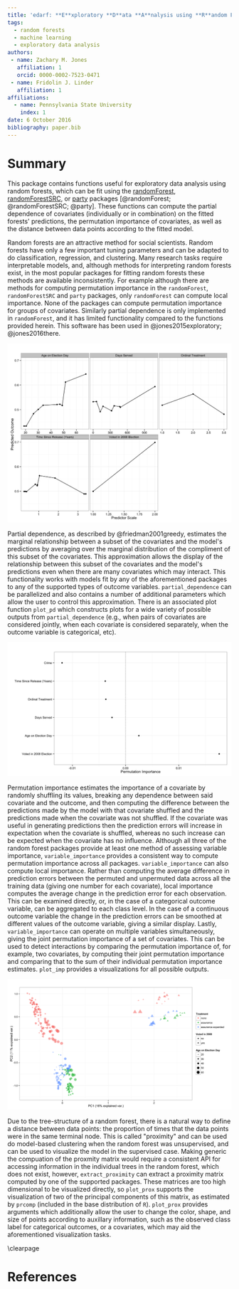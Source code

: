 ```yaml
---
title: 'edarf: **E**xploratory **D**ata **A**nalysis using **R**andom Forests'
tags:
  - random forests
  - machine learning
  - exploratory data analysis
authors:
 - name: Zachary M. Jones
   affiliation: 1
   orcid: 0000-0002-7523-0471
 - name: Fridolin J. Linder
   affiliation: 1
affiliations:
  - name: Pennsylvania State University
    index: 1
date: 6 October 2016
bibliography: paper.bib
---
```


# Summary

This package contains functions useful for exploratory data analysis using random forests, which can be fit using the [randomForest](https://cran.r-project.org/package=randomForest), [randomForestSRC](https://cran.r-project.org/package=randomForestSRC), or [party](https://cran.r-project.org/package=party) packages [@randomForest; @randomForestSRC; @party]. These functions can compute the partial dependence of covariates (individually or in combination) on the fitted forests' predictions, the permutation importance of covariates, as well as the distance between data points according to the fitted model.

Random forests are an attractive method for social scientists. Random forests have only a few important tuning parameters and can be adapted to do classification, regression, and clustering. Many research tasks require interpretable models, and, although methods for interpreting random forests exist, in the most popular packages for fitting random forests these methods are available inconsistently. For example although there are methods for computing permutation importance in the `randomForest`, `randomForestSRC` and `party` packages, only `randomForest` can compute local importance. None of the packages can compute permutation importance for groups of covariates. Similarly partial dependence is only implemented in `randomForest`, and it has limited functionality compared to the functions provided herein. This software has been used in @jones2015exploratory; @jones2016there.

![The partial dependence of several covariates (each considered separately) on the probability that a convict voted in the 2012 presidential election, given that they had registered to do so. Data is from @gerber2014can.](partial_dependence.png)

Partial dependence, as described by @friedman2001greedy, estimates the marginal relationship between a subset of the covariates and the model's predictions by averaging over the marginal distribution of the compliment of this subset of the covariates. This approximation allows the display of the relationship between this subset of the covariates and the model's predictions even when there are many covariates which may interact. This functionality works with models fit by any of the aforementioned packages to any of the supported types of outcome variables. `partial_dependence` can be parallelized and also contains a number of additional parameters which allow the user to control this approximation. There is an associated plot function `plot_pd` which constructs plots for a wide variety of possible outputs from `partial_dependence` (e.g., when pairs of covariates are considered jointly, when each covariate is considered separately, when the outcome variable is categorical, etc).

![The permutation importance of the same covariates.](importance.png)

Permutation importance estimates the importance of a covariate by randomly shuffling its values, breaking any dependence between said covariate and the outcome, and then computing the difference between the predictions made by the model with that covariate shuffled and the predictions made when the covariate was not shuffled. If the covariate was useful in generating predictions then the prediction errors will increase in expectation when the covariate is shuffled, whereas no such increase can be expected when the covariate has no influence. Although all three of the random forest packages provide at least one method of assessing variable importance, `variable_importance` provides a consistent way to compute permutation importance across all packages. `variable_importance` can also compute local importance. Rather than computing the average difference in prediction errors between the permuted and unpermuted data across all the training data (giving one number for each covariate), local importance computes the average change in the prediction error for each observation. This can be examined directly, or, in the case of a categorical outcome variable, can be aggregated to each class level. In the case of a continuous outcome variable the change in the prediction errors can be smoothed at different values of the outcome variable, giving a similar display. Lastly, `variable_importance` can operate on multiple variables simultaneously, giving the joint permutation importance of a set of covariates. This can be used to detect interactions by comparing the permutation importance of, for example, two covariates, by computing their joint permutation importance and comparing that to the sum of their individual permutation importance estimates. `plot_imp` provides a visualizations for all possible outputs.

![The proximity of the training data, colored according to the encouragement condition implemented by @gerber2014can, with the shape of the points mapped to whether the individual had voted in the 2008 election and the size of the point mapped to the individual's age.](proximity.png)

Due to the tree-structure of a random forest, there is a natural way to define a distance between data points: the proportion of times that the data points were in the same terminal node. This is called "proximity" and can be used do model-based clustering when the random forest was unsupervised, and can be used to visualize the model in the supervised case. Making generic the compuation of the proxmity matrix would require a consistent API for accessing information in the individual trees in the random forest, which does not exist, however, `extract_proximity` can extract a proximity matrix computed by one of the supported packages. These matrices are too high dimensional to be visualized directly, so `plot_prox` supports the visualization of two of the principal components of this matrix, as estimated by `prcomp` (included in the base distribution of `R`). `plot_prox` provides arguments which additionally allow the user to change the color, shape, and size of points according to auxillary information, such as the observed class label for categorical outcomes, or a covariates, which may aid the aforementioned visualization tasks.

\clearpage

# References
